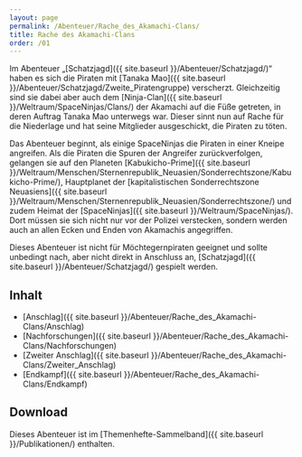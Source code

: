 ```yaml
---
layout: page
permalink: /Abenteuer/Rache_des_Akamachi-Clans/
title: Rache des Akamachi-Clans
order: /01
---
```


Im Abenteuer &bdquo;[Schatzjagd]({{ site.baseurl }}/Abenteuer/Schatzjagd/)&ldquo; haben es sich die Piraten mit [Tanaka Mao]({{ site.baseurl }}/Abenteuer/Schatzjagd/Zweite_Piratengruppe) verscherzt. Gleichzeitig sind sie dabei aber auch dem [Ninja-Clan]({{ site.baseurl }}/Weltraum/SpaceNinjas/Clans/) der Akamachi auf die Füße getreten, in deren Auftrag Tanaka Mao unterwegs war. Dieser sinnt nun auf Rache für die Niederlage und hat seine Mitglieder ausgeschickt, die Piraten zu töten.

Das Abenteuer beginnt, als einige SpaceNinjas die Piraten in einer Kneipe angreifen. Als die Piraten die Spuren der Angreifer zurückverfolgen, gelangen sie auf den Planeten [Kabukicho-Prime]({{ site.baseurl }}/Weltraum/Menschen/Sternenrepublik_Neuasien/Sonderrechtszone/Kabukicho-Prime/), Hauptplanet der [kapitalistischen Sonderrechtszone Neuasiens]({{ site.baseurl }}/Weltraum/Menschen/Sternenrepublik_Neuasien/Sonderrechtszone/) und zudem Heimat der [SpaceNinjas]({{ site.baseurl }}/Weltraum/SpaceNinjas/). Dort müssen sie sich nicht nur vor der Polizei verstecken, sondern werden auch an allen Ecken und Enden von Akamachis angegriffen.

Dieses Abenteuer ist nicht für Möchtegernpiraten geeignet und sollte unbedingt nach, aber nicht direkt in Anschluss an, [Schatzjagd]({{ site.baseurl }}/Abenteuer/Schatzjagd/) gespielt werden.

## Inhalt

- [Anschlag]({{ site.baseurl }}/Abenteuer/Rache_des_Akamachi-Clans/Anschlag)
- [Nachforschungen]({{ site.baseurl }}/Abenteuer/Rache_des_Akamachi-Clans/Nachforschungen)
- [Zweiter Anschlag]({{ site.baseurl }}/Abenteuer/Rache_des_Akamachi-Clans/Zweiter_Anschlag)
- [Endkampf]({{ site.baseurl }}/Abenteuer/Rache_des_Akamachi-Clans/Endkampf)

## Download

Dieses Abenteuer ist im [Themenhefte-Sammelband]({{ site.baseurl }}/Publikationen/) enthalten.

